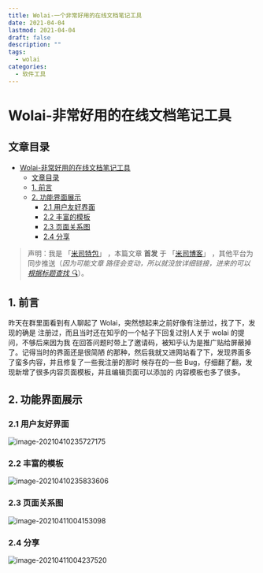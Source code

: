 ```yaml
---
title: Wolai-一个非常好用的在线文档笔记工具
date: 2021-04-04
lastmod: 2021-04-04
draft: false
description: ""
tags:
  - wolai
categories:
  - 软件工具
---
```


# Wolai-非常好用的在线文档笔记工具

## 文章目录

- [Wolai-非常好用的在线文档笔记工具](#wolai-非常好用的在线文档笔记工具)
  - [文章目录](#文章目录)
  - [1. 前言](#1-前言)
  - [2. 功能界面展示](#2-功能界面展示)
    - [2.1 用户友好界面](#21-用户友好界面)
    - [2.2 丰富的模板](#22-丰富的模板)
    - [2.3 页面关系图](#23-页面关系图)
    - [2.4 分享](#24-分享)

> 声明：我是 「[米司特包](http://misitebao.com)」 ，本篇文章 **首发** 于
> 「[米司博客](http://blog.misitebao.com)」 ，其他平台为同步推送（_因为可能文章
> 路径会变动，所以就没放详细链接，进来的可以
> [根据标题查找 🔍](http://blog.misitebao.com/posts/)_）。

## <span id="nav-1"></span>1. 前言

昨天在群里面看到有人聊起了 Wolai，突然想起来之前好像有注册过，找了下，发现的确是
注册过，而且当时还在知乎的一个帖子下回复过别人关于 wolai 的提问，不够后来因为我
在回答问题时带上了邀请码，被知乎认为是推广贴给屏蔽掉了。记得当时的界面还是很简陋
的那种，然后我就又进网站看了下，发现界面多了蛮多内容，并且修复了一些我注册的那时
候存在的一些 Bug，仔细翻了翻，发现新增了很多内容页面模板，并且编辑页面可以添加的
内容模板也多了很多。

<span id="nav-2"></span>

## 2. 功能界面展示

<span id="nav-2-1"></span>

### 2.1 用户友好界面

![image-20210410235727175](https://cdn.jsdelivr.net/gh/misitebao/CDN/md/image-20210410235727175.png)

<span id="nav-2-2"></span>

### 2.2 丰富的模板

![image-20210410235833606](https://cdn.jsdelivr.net/gh/misitebao/CDN/md/image-20210410235833606.png)

<span id="nav-2-3"></span>

### 2.3 页面关系图

![image-20210411004153098](https://cdn.jsdelivr.net/gh/misitebao/CDN/md/image-20210411004153098.png)

<span id="nav-2-4"></span>

### 2.4 分享

![image-20210411004237520](https://cdn.jsdelivr.net/gh/misitebao/CDN/md/image-20210411004237520.png)

